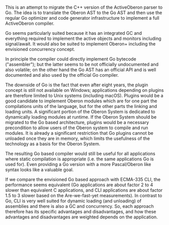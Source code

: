 This is an attempt to migrate the C++ version of the ActiveOberon parser to Go. The idea is to translate the Oberon AST to the Go AST and then use the regular Go optimizer and code generator infrastructure to implement a full ActiveOberon compiler.

Go seems particularly suited because it has an integrated GC and everything required to implement the active objects and monitors including signal/await. It would also be suited to implement Oberon+ including the envisioned concurrency concept. 

In principle the compiler could directly implement Go bytecode ("assembler"); but the latter seems to be not officially undocumented and also volatile; on the other hand the Go AST has an official API and is well documented and also used by the official Go compiler.

The downside of Go is the fact that even after eight years, the plugin concept is still not available on Windows; applications depending on plugins are therefore limited to Unix systems (including macOS). Plugins would be a good candidate to implement Oberon modules which are for one part the compilations units of the language, but for the other parts the linking and loading units. A significant portion of the Oberon System is dedicated to dynamically loading modules at runtime. If the Oberon System should be migrated to the Go based architecture, plugins would be a necessary precondition to allow users of the Oberon system to compile and run modules. It is already a significant restriction that Go plugins cannot be unloaded once they are in memory, which limits the usefulness of the technology as a basis for the Oberon System. 

The resulting Go based compiler would still be useful for all applications where static compilation is appropriate (i.e. the same applications Go is used for). Even providing a Go version with a more Pascal/Oberon like syntax looks like a valuable goal.

If we compare the envisioned Go based approach with ECMA-335 CLI, the performance seems equivalent (Go applications are about factor 2 to 4 slower than equivalent C applications, and CLI applications are about factor 1.5 to 3 slower based on the Are-we-fast-yet measurements). In contrast to Go, CLI is very well suited for dynamic loading (and unloading) of assemblies and there is also a GC and concurrency. So, each approach therefore has its specific advantages and disadvantages, and how these advantages and disadvantages are weighted depends on the application.
